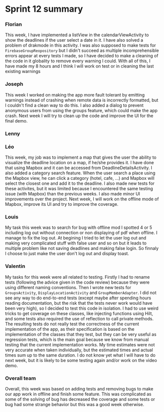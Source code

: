 Sprint 12 summary
================

### Florian
This week, I have implemented a listView in the calendarViewActivity to show the deadlines 
if the user select a date in it. I have also solved a problem of drakmode in this activity.
I was also supposed to make tests for `FirebaseGroupReopository` but I didn't succeed as
multiple incomprehensible errors appear at every tests I made, so I have decided to make a
cleaning of the code in it globality to remove every warning I could. With all of this, I have
made my 8 hours and I think I will work on test or in cleaning the last existing warnings 

### Joseph
This week I worked on making the app more fault tolerant by emitting warnings
instead of crashing when remote data is incorrectly formatted, but I couldn't
find a clean way to do this. I also added a dialog to prevent anonymous
users from using the groups feature, which could make the app crash. Next
week I will try to clean up the code and improve the UI for the final demo.

### Lenny

### Léo
This week, my job was to implement a map that gives the user the ability to visualize the deadline
location on a map, if he/she provides it. I have done that using Mapbox and it can be accessed from
DeadlineDetailsActivity. I also added a category search feature. When the user search a place using
the Mapbox view, he can click a category (hotel, cafe, ...) and Mapbox will select the closest one and
add it to the deadline. I also made new tests for these activites, but it was limited because I encountered
the same testing issue (with Mapbox) than the previous weeks. I also made minor UI improvements over the
project. Next week, I will work on the offline mode of Mapbox, improve its UI and try to improve the coverage.

### Louis
My task this week was to search for bug with offline mod I spotted 4 or 5 including log out without connection or non displaying of pdf when offline. I manage to fix the log out. At begining I tried to let the user log out and making very complicated stuff with false user and so on but it leads to multiple problem like not saving deadlines and making false login. So finnaly I choose to just make the user don't log out and display toast. 

### Valentin
My tasks for this week were all related to testing. Firstly I had to rename
tests (following the advice given in the code review) because they were using
different naming conventions. Then I wrote new tests for `GroupsActivity`,
`DisplayLocationActivity` and `GroupMemberAdapter`. I did not see any way to
do end-to-end tests (except maybe after spending hours reading documentation,
but the risk that the tests never work would have been very high), so I
decided to test this code in isolation. I had to use weird tricks to get
coverage on these classes, like injecting functions using Hilt, and some tests also
required the use of reflection to call private methods. The resulting tests do
not really test the correctness of the current implementation of the app, as
their specification is based on the implementation of the classes that they
test, but they can be very useful as regression tests, which is the main goal
because we know from manual testing that the current implementation works. My
time estimates were not very accurate when taken individually, but the estimated
times and actual times sum up to the same duration. I do not know yet what I
will have to do next week, but it is likely to be some testing again and/or work
on the video demo.

### Overall team
Overall, this week was based on adding tests and removing bugs to make our app work in offline
and finish some feature. This was complicated as some of the solving of bug has decreased the coverage
and some tests or bug had some strange behavior but this was a good week otherwise.
